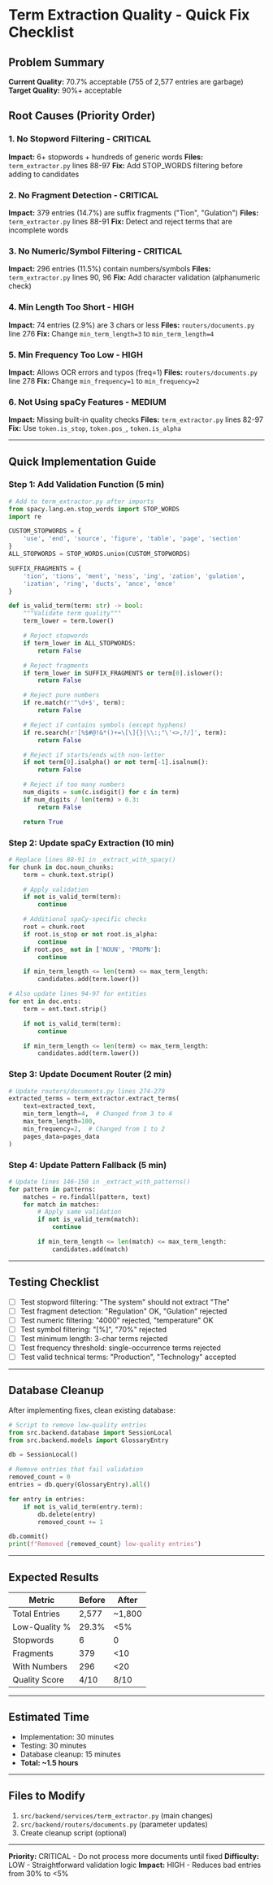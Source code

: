 # Term Extraction Quality - Quick Fix Checklist

## Problem Summary
**Current Quality:** 70.7% acceptable (755 of 2,577 entries are garbage)
**Target Quality:** 90%+ acceptable

## Root Causes (Priority Order)

### 1. No Stopword Filtering - CRITICAL
**Impact:** 6+ stopwords + hundreds of generic words
**Files:** `term_extractor.py` lines 88-97
**Fix:** Add STOP_WORDS filtering before adding to candidates

### 2. No Fragment Detection - CRITICAL
**Impact:** 379 entries (14.7%) are suffix fragments ("Tion", "Gulation")
**Files:** `term_extractor.py` lines 88-91
**Fix:** Detect and reject terms that are incomplete words

### 3. No Numeric/Symbol Filtering - CRITICAL
**Impact:** 296 entries (11.5%) contain numbers/symbols
**Files:** `term_extractor.py` lines 90, 96
**Fix:** Add character validation (alphanumeric check)

### 4. Min Length Too Short - HIGH
**Impact:** 74 entries (2.9%) are 3 chars or less
**Files:** `routers/documents.py` line 276
**Fix:** Change `min_term_length=3` to `min_term_length=4`

### 5. Min Frequency Too Low - HIGH
**Impact:** Allows OCR errors and typos (freq=1)
**Files:** `routers/documents.py` line 278
**Fix:** Change `min_frequency=1` to `min_frequency=2`

### 6. Not Using spaCy Features - MEDIUM
**Impact:** Missing built-in quality checks
**Files:** `term_extractor.py` lines 82-97
**Fix:** Use `token.is_stop`, `token.pos_`, `token.is_alpha`

---

## Quick Implementation Guide

### Step 1: Add Validation Function (5 min)
```python
# Add to term_extractor.py after imports
from spacy.lang.en.stop_words import STOP_WORDS
import re

CUSTOM_STOPWORDS = {
    'use', 'end', 'source', 'figure', 'table', 'page', 'section'
}
ALL_STOPWORDS = STOP_WORDS.union(CUSTOM_STOPWORDS)

SUFFIX_FRAGMENTS = {
    'tion', 'tions', 'ment', 'ness', 'ing', 'zation', 'gulation',
    'ization', 'ring', 'ducts', 'ance', 'ence'
}

def is_valid_term(term: str) -> bool:
    """Validate term quality"""
    term_lower = term.lower()

    # Reject stopwords
    if term_lower in ALL_STOPWORDS:
        return False

    # Reject fragments
    if term_lower in SUFFIX_FRAGMENTS or term[0].islower():
        return False

    # Reject pure numbers
    if re.match(r'^\d+$', term):
        return False

    # Reject if contains symbols (except hyphens)
    if re.search(r'[%$#@!&*()+=\[\]{}|\\:;"\'<>,?/]', term):
        return False

    # Reject if starts/ends with non-letter
    if not term[0].isalpha() or not term[-1].isalnum():
        return False

    # Reject if too many numbers
    num_digits = sum(c.isdigit() for c in term)
    if num_digits / len(term) > 0.3:
        return False

    return True
```

### Step 2: Update spaCy Extraction (10 min)
```python
# Replace lines 88-91 in _extract_with_spacy()
for chunk in doc.noun_chunks:
    term = chunk.text.strip()

    # Apply validation
    if not is_valid_term(term):
        continue

    # Additional spaCy-specific checks
    root = chunk.root
    if root.is_stop or not root.is_alpha:
        continue
    if root.pos_ not in ['NOUN', 'PROPN']:
        continue

    if min_term_length <= len(term) <= max_term_length:
        candidates.add(term.lower())

# Also update lines 94-97 for entities
for ent in doc.ents:
    term = ent.text.strip()

    if not is_valid_term(term):
        continue

    if min_term_length <= len(term) <= max_term_length:
        candidates.add(term.lower())
```

### Step 3: Update Document Router (2 min)
```python
# Update routers/documents.py lines 274-279
extracted_terms = term_extractor.extract_terms(
    text=extracted_text,
    min_term_length=4,  # Changed from 3 to 4
    max_term_length=100,
    min_frequency=2,  # Changed from 1 to 2
    pages_data=pages_data
)
```

### Step 4: Update Pattern Fallback (5 min)
```python
# Update lines 146-150 in _extract_with_patterns()
for pattern in patterns:
    matches = re.findall(pattern, text)
    for match in matches:
        # Apply same validation
        if not is_valid_term(match):
            continue

        if min_term_length <= len(match) <= max_term_length:
            candidates.add(match)
```

---

## Testing Checklist

- [ ] Test stopword filtering: "The system" should not extract "The"
- [ ] Test fragment detection: "Regulation" OK, "Gulation" rejected
- [ ] Test numeric filtering: "4000" rejected, "temperature" OK
- [ ] Test symbol filtering: "[%]", "70%" rejected
- [ ] Test minimum length: 3-char terms rejected
- [ ] Test frequency threshold: single-occurrence terms rejected
- [ ] Test valid technical terms: "Production", "Technology" accepted

---

## Database Cleanup

After implementing fixes, clean existing database:

```python
# Script to remove low-quality entries
from src.backend.database import SessionLocal
from src.backend.models import GlossaryEntry

db = SessionLocal()

# Remove entries that fail validation
removed_count = 0
entries = db.query(GlossaryEntry).all()

for entry in entries:
    if not is_valid_term(entry.term):
        db.delete(entry)
        removed_count += 1

db.commit()
print(f"Removed {removed_count} low-quality entries")
```

---

## Expected Results

| Metric | Before | After |
|--------|--------|-------|
| Total Entries | 2,577 | ~1,800 |
| Low-Quality % | 29.3% | <5% |
| Stopwords | 6 | 0 |
| Fragments | 379 | <10 |
| With Numbers | 296 | <20 |
| Quality Score | 4/10 | 8/10 |

---

## Estimated Time
- Implementation: 30 minutes
- Testing: 30 minutes
- Database cleanup: 15 minutes
- **Total: ~1.5 hours**

---

## Files to Modify
1. `src/backend/services/term_extractor.py` (main changes)
2. `src/backend/routers/documents.py` (parameter updates)
3. Create cleanup script (optional)

---

**Priority:** CRITICAL - Do not process more documents until fixed
**Difficulty:** LOW - Straightforward validation logic
**Impact:** HIGH - Reduces bad entries from 30% to <5%
